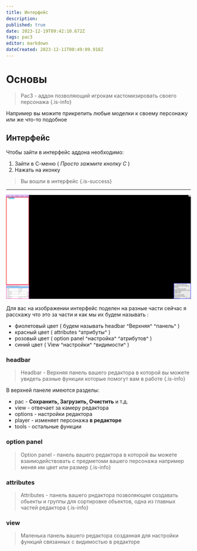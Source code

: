 ```yaml
---
title: Интерфейс
description: 
published: true
date: 2023-12-19T09:42:10.672Z
tags: pac3
editor: markdown
dateCreated: 2023-12-11T00:49:09.918Z
---
```


# Основы

> Pac3 - аддон позволяющий игрокам кастомизировать своего персонажа
{.is-info}

Например вы можите прикрепить любые моделки к своему персонажу
или же что-то подобное


## Интерфейс
Чтобы зайти в интерфейс аддона необходимо:

1. Зайти в С-меню ( *Просто зажмите кнопку С* )
2. Нажать на иконку

> Вы вошли в интерфейс
{.is-success}

---
![pac3_интерфейс.png](/pac3_интерфейс.png)

Для вас на изображении интерфейс поделен на
разные части сейчас я расскажу что это
за части и как мы их будем называть :

- фиолетовый цвет ( будем называть headbar ^Верхняя^ ^панель^ )
- красный цвет ( attributes ^атрибуты^ )
- розовый цвет ( option panel ^настройка^ ^атрибутов^ )
- синий цвет ( View ^настройки^ ^видимости^ )

### headbar

> Headbar - Верхняя панель вашего редактора в которой вы можете увидеть разные функции которые помогут вам в работе
{.is-info}

В верхней панеле имеются разделы:

- pac - **Сохранить, Загрузить, Очистить** и т.д.
- view - отвечает за камеру редактора
- options - настройки редактора
- player - изменяет персонажа **в редакторе**
- tools - остальные функции

### option panel

> Option panel - панель вашего редактора в которой вы можете
взаимодействовать с предметоми вашего персонажа
например меняя им цвет или размер
{.is-info}

### attributes

>Attributes - панель вашего рндактора позволяющяя создавать обьекты
и группы для сортировке обьектов, одна из главных частей редактора
{.is-info}
### view
>Маленька панель вашего редактора созданная для
настройки функций связанных с видимостью в редакторе

<none>



